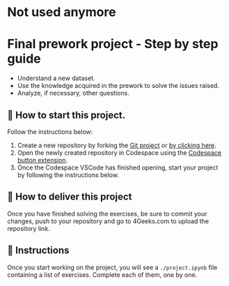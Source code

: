 # Not used anymore

<!--hide-->
# Final prework project - Step by step guide
<!--endhide-->

- Understand a new dataset.
- Use the knowledge acquired in the prework to solve the issues raised.
- Analyze, if necessary, other questions.

## 🌱  How to start this project.

Follow the instructions below:

1. Create a new repository by forking the [Git project](https://github.com/4GeeksAcademy/realestate-datacleanup-exercise) or [by clicking here](https://github.com/4GeeksAcademy/realestate-datacleanup-exercise/fork).
2. Open the newly created repository in Codespace using the [Codespace button extension](https://docs.github.com/en/codespaces/developing-in-codespaces/creating-a-codespace-for-a-repository#creating-a-codespace-for-a-repository).
3. Once the Codespace VSCode has finished opening, start your project by following the instructions below.

## 🚛 How to deliver this project

Once you have finished solving the exercises, be sure to commit your changes, push to your repository and go to 4Geeks.com to upload the repository link.

## 📝 Instructions

Once you start working on the project, you will see a `./project.ipynb` file containing a list of exercises. Complete each of them, one by one.

